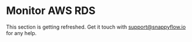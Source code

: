 # Monitor AWS RDS

This section is getting refreshed. Get it touch with [support@snappyflow.io](mailto:support@snappyflow.io) for any help.

